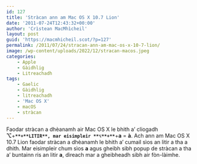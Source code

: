 ```yaml
---
id: 127
title: 'Stràcan ann am Mac OS X 10.7 Lion'
date: '2011-07-24T12:43:32+00:00'
author: 'Crìstean MacMhìcheil'
layout: post
guid: 'https://macmhicheil.scot/?p=127'
permalink: /2011/07/24/stracan-ann-am-mac-os-x-10-7-lion/
image: /wp-content/uploads/2022/12/stracan-macos.jpeg
categories:
    - Apple
    - Gàidhlig
    - Litreachadh
tags:
    - Gaelic
    - Gàidhlig
    - litreachadh
    - 'Mac OS X'
    - macOS
    - stràcan
---
```


Faodar stràcan a dhèanamh air Mac OS X le bhith a’ cliogadh **⌥**+**`**+**LITIR**, mar eisimpleir **⌥**+**`**+**a** = **à**. Ach ann am Mac OS X 10.7 Lion faodar stràcan a dhèanamh le bhith a’ cumail sìos an litir a tha a dhith. Mar eisimpleir chum sìos **a** agus gheibh sibh popup de stràcan a tha a’ buntainn ris an litir **a**, dìreach mar a gheibheadh sibh air fòn-làimhe.